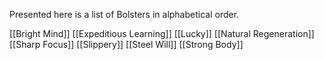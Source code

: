 Presented here is a list of Bolsters in alphabetical order.

[[Bright Mind]]
[[Expeditious Learning]]
[[Lucky]]
[[Natural Regeneration]]
[[Sharp Focus]]
[[Slippery]]
[[Steel Will]]
[[Strong Body]]